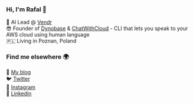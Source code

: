 ### Hi, I'm Rafal  👋

🦾 AI Lead @ [Vendr](https://vendr.com) <br />
😎 Founder of [Dynobase](https://dynobase.dev) & [ChatWithCloud](https://ChatWithCloud.ai/) - CLI that lets you speak to your AWS cloud using human language <br />
🇵🇱 Living in Poznan, Poland

### Find me elsewhere 🌍

🏡 [My blog](https://rwilinski.ai) <br />
🐦 [Twitter](https://twitter.com/RafalWilinski)  <br />
📸 [Instagram](https://instagram.com/rwilinski)  <br />
👔 [Linkedin](https://www.linkedin.com/in/rafwilinski/)

